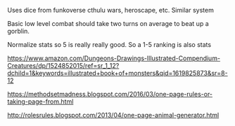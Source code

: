 Uses dice from funkoverse
cthulu wars, heroscape, etc. Similar system


Basic low level combat should take two turns on average to beat up a gorblin.

Normalize stats so 5 is really really good. So a 1-5 ranking is also stats

https://www.amazon.com/Dungeons-Drawings-Illustrated-Compendium-Creatures/dp/1524852015/ref=sr_1_12?dchild=1&keywords=illustrated+book+of+monsters&qid=1619825873&sr=8-12


https://methodsetmadness.blogspot.com/2016/03/one-page-rules-or-taking-page-from.html

http://rolesrules.blogspot.com/2013/04/one-page-animal-generator.html
